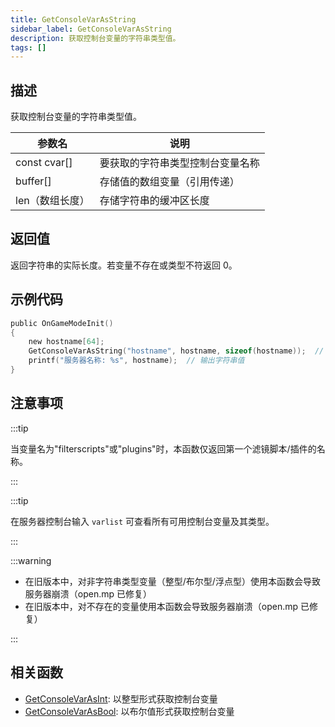```yaml
---
title: GetConsoleVarAsString
sidebar_label: GetConsoleVarAsString
description: 获取控制台变量的字符串类型值。
tags: []
---
```


## 描述

获取控制台变量的字符串类型值。

| 参数名          | 说明                             |
| --------------- | -------------------------------- |
| const cvar[]    | 要获取的字符串类型控制台变量名称 |
| buffer[]        | 存储值的数组变量（引用传递）     |
| len（数组长度） | 存储字符串的缓冲区长度           |

## 返回值

返回字符串的实际长度。若变量不存在或类型不符返回 0。

## 示例代码

```c
public OnGameModeInit()
{
    new hostname[64];
    GetConsoleVarAsString("hostname", hostname, sizeof(hostname));  // 获取服务器名称
    printf("服务器名称: %s", hostname);  // 输出字符串值
}
```

## 注意事项

:::tip

当变量名为"filterscripts"或"plugins"时，本函数仅返回第一个滤镜脚本/插件的名称。

:::

:::tip

在服务器控制台输入 `varlist` 可查看所有可用控制台变量及其类型。

:::

:::warning

- 在旧版本中，对非字符串类型变量（整型/布尔型/浮点型）使用本函数会导致服务器崩溃（open.mp 已修复）
- 在旧版本中，对不存在的变量使用本函数会导致服务器崩溃（open.mp 已修复）

:::

## 相关函数

- [GetConsoleVarAsInt](GetConsoleVarAsInt): 以整型形式获取控制台变量
- [GetConsoleVarAsBool](GetConsoleVarAsBool): 以布尔值形式获取控制台变量
